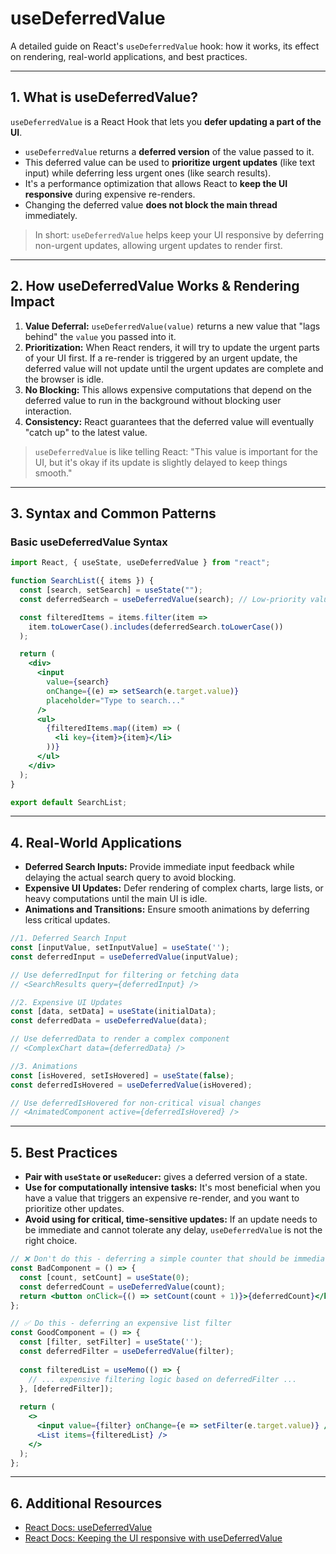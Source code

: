 # useDeferredValue 

A detailed guide on React's `useDeferredValue` hook: how it works, its effect on rendering, real-world applications, and best practices.

---

## 1. What is useDeferredValue?

`useDeferredValue` is a React Hook that lets you **defer updating a part of the UI**.

- `useDeferredValue` returns a **deferred version** of the value passed to it.
- This deferred value can be used to **prioritize urgent updates** (like text input) while deferring less urgent ones (like search results).
- It's a performance optimization that allows React to **keep the UI responsive** during expensive re-renders.
- Changing the deferred value **does not block the main thread** immediately.

> In short: `useDeferredValue` helps keep your UI responsive by deferring non-urgent updates, allowing urgent updates to render first.

---

## 2. How useDeferredValue Works & Rendering Impact

1. **Value Deferral:** `useDeferredValue(value)` returns a new value that "lags behind" the `value` you passed into it.
2. **Prioritization:** When React renders, it will try to update the urgent parts of your UI first. If a re-render is triggered by an urgent update, the deferred value will not update until the urgent updates are complete and the browser is idle.
3. **No Blocking:** This allows expensive computations that depend on the deferred value to run in the background without blocking user interaction.
4. **Consistency:** React guarantees that the deferred value will eventually "catch up" to the latest value.

> `useDeferredValue` is like telling React: "This value is important for the UI, but it's okay if its update is slightly delayed to keep things smooth."

---

## 3. Syntax and Common Patterns

### Basic useDeferredValue Syntax

```jsx
import React, { useState, useDeferredValue } from "react";

function SearchList({ items }) {
  const [search, setSearch] = useState("");
  const deferredSearch = useDeferredValue(search); // Low-priority value

  const filteredItems = items.filter(item =>
    item.toLowerCase().includes(deferredSearch.toLowerCase())
  );

  return (
    <div>
      <input
        value={search}
        onChange={(e) => setSearch(e.target.value)}
        placeholder="Type to search..."
      />
      <ul>
        {filteredItems.map((item) => (
          <li key={item}>{item}</li>
        ))}
      </ul>
    </div>
  );
}

export default SearchList;
```


---

## 4. Real-World Applications

- **Deferred Search Inputs:** Provide immediate input feedback while delaying the actual search query to avoid blocking.
- **Expensive UI Updates:** Defer rendering of complex charts, large lists, or heavy computations until the main UI is idle.
- **Animations and Transitions:** Ensure smooth animations by deferring less critical updates.

```jsx
//1. Deferred Search Input
const [inputValue, setInputValue] = useState('');
const deferredInput = useDeferredValue(inputValue);

// Use deferredInput for filtering or fetching data
// <SearchResults query={deferredInput} />

//2. Expensive UI Updates
const [data, setData] = useState(initialData);
const deferredData = useDeferredValue(data);

// Use deferredData to render a complex component
// <ComplexChart data={deferredData} />

//3. Animations
const [isHovered, setIsHovered] = useState(false);
const deferredIsHovered = useDeferredValue(isHovered);

// Use deferredIsHovered for non-critical visual changes
// <AnimatedComponent active={deferredIsHovered} />
```

---

## 5. Best Practices

- **Pair with `useState` or `useReducer`:** gives a deferred version of a state.
- **Use for computationally intensive tasks:** It's most beneficial when you have a value that triggers an expensive re-render, and you want to prioritize other updates.
- **Avoid using for critical, time-sensitive updates:** If an update needs to be immediate and cannot tolerate any delay, `useDeferredValue` is not the right choice.

```jsx
// ❌ Don't do this - deferring a simple counter that should be immediate
const BadComponent = () => {
  const [count, setCount] = useState(0);
  const deferredCount = useDeferredValue(count); 
  return <button onClick={() => setCount(count + 1)}>{deferredCount}</button>;
};

// ✅ Do this - deferring an expensive list filter
const GoodComponent = () => {
  const [filter, setFilter] = useState('');
  const deferredFilter = useDeferredValue(filter);
  
  const filteredList = useMemo(() => {
    // ... expensive filtering logic based on deferredFilter ...
  }, [deferredFilter]);
  
  return (
    <>
      <input value={filter} onChange={e => setFilter(e.target.value)} />
      <List items={filteredList} />
    </>
  );
};
```

---

## 6. Additional Resources

- [React Docs: useDeferredValue](https://react.dev/reference/react/useDeferredValue)
- [React Docs: Keeping the UI responsive with useDeferredValue](https://react.dev/learn/keeping-the-ui-responsive-with-usedeferredvalue)

